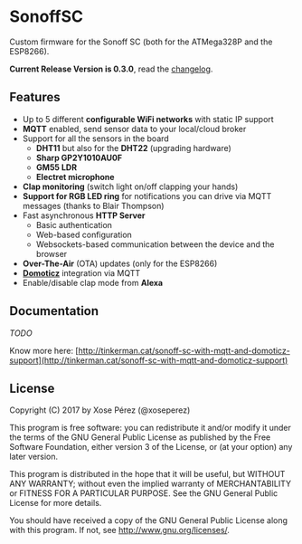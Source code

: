 # SonoffSC

Custom firmware for the Sonoff SC (both for the ATMega328P and the ESP8266).

**Current Release Version is 0.3.0**, read the [changelog](CHANGELOG.md).

## Features

* Up to 5 different **configurable WiFi networks** with static IP support
* **MQTT** enabled, send sensor data to your local/cloud broker
* Support for all the sensors in the board
    * **DHT11** but also for the **DHT22** (upgrading hardware)
    * **Sharp GP2Y1010AU0F**
    * **GM55 LDR**
    * **Electret microphone**
* **Clap monitoring** (switch light on/off clapping your hands)
* **Support for RGB LED ring** for notifications you can drive via MQTT messages (thanks to Blair Thompson)
* Fast asynchronous **HTTP Server**
    * Basic authentication
    * Web-based configuration
    * Websockets-based communication between the device and the browser
* **Over-The-Air** (OTA) updates (only for the ESP8266)
* [**Domoticz**](https://domoticz.com/) integration via MQTT
* Enable/disable clap mode from **Alexa**

## Documentation

*TODO*

Know more here: [http://tinkerman.cat/sonoff-sc-with-mqtt-and-domoticz-support](http://tinkerman.cat/sonoff-sc-with-mqtt-and-domoticz-support)

## License

Copyright (C) 2017 by Xose Pérez (@xoseperez)

This program is free software: you can redistribute it and/or modify
it under the terms of the GNU General Public License as published by
the Free Software Foundation, either version 3 of the License, or
(at your option) any later version.

This program is distributed in the hope that it will be useful,
but WITHOUT ANY WARRANTY; without even the implied warranty of
MERCHANTABILITY or FITNESS FOR A PARTICULAR PURPOSE.  See the
GNU General Public License for more details.

You should have received a copy of the GNU General Public License
along with this program.  If not, see <http://www.gnu.org/licenses/>.

